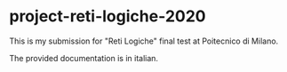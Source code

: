 # project-reti-logiche-2020

This is my submission for "Reti Logiche" final test at Poitecnico di Milano.

The provided documentation is in italian.
